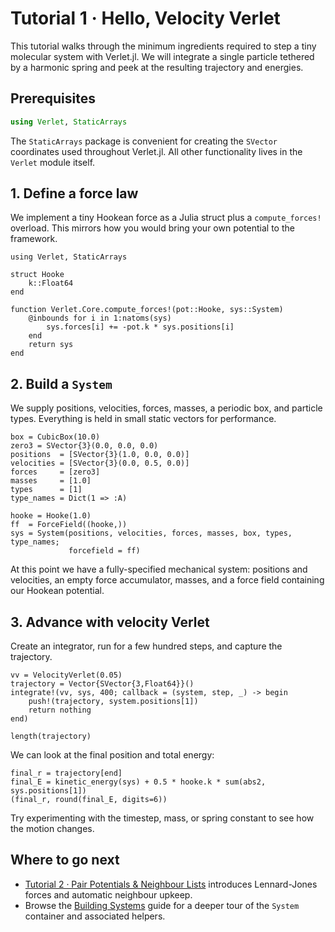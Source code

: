 # Tutorial 1 · Hello, Velocity Verlet

This tutorial walks through the minimum ingredients required to step a tiny
molecular system with Verlet.jl. We will integrate a single particle tethered
by a harmonic spring and peek at the resulting trajectory and energies.

## Prerequisites

```julia
using Verlet, StaticArrays
```

The `StaticArrays` package is convenient for creating the `SVector`
coordinates used throughout Verlet.jl. All other functionality lives in the
`Verlet` module itself.

## 1. Define a force law

We implement a tiny Hookean force as a Julia struct plus a
`compute_forces!` overload. This mirrors how you would bring your own
potential to the framework.

```@example hello
using Verlet, StaticArrays

struct Hooke
    k::Float64
end

function Verlet.Core.compute_forces!(pot::Hooke, sys::System)
    @inbounds for i in 1:natoms(sys)
        sys.forces[i] += -pot.k * sys.positions[i]
    end
    return sys
end
```

## 2. Build a `System`

We supply positions, velocities, forces, masses, a periodic box, and particle
types. Everything is held in small static vectors for performance.

```@example hello
box = CubicBox(10.0)
zero3 = SVector{3}(0.0, 0.0, 0.0)
positions  = [SVector{3}(1.0, 0.0, 0.0)]
velocities = [SVector{3}(0.0, 0.5, 0.0)]
forces     = [zero3]
masses     = [1.0]
types      = [1]
type_names = Dict(1 => :A)

hooke = Hooke(1.0)
ff  = ForceField((hooke,))
sys = System(positions, velocities, forces, masses, box, types, type_names;
             forcefield = ff)
```

At this point we have a fully-specified mechanical system: positions and
velocities, an empty force accumulator, masses, and a force field containing
our Hookean potential.

## 3. Advance with velocity Verlet

Create an integrator, run for a few hundred steps, and capture the trajectory.

```@example hello
vv = VelocityVerlet(0.05)
trajectory = Vector{SVector{3,Float64}}()
integrate!(vv, sys, 400; callback = (system, step, _) -> begin
    push!(trajectory, system.positions[1])
    return nothing
end)

length(trajectory)
```

We can look at the final position and total energy:

```@example hello
final_r = trajectory[end]
final_E = kinetic_energy(sys) + 0.5 * hooke.k * sum(abs2, sys.positions[1])
(final_r, round(final_E, digits=6))
```

Try experimenting with the timestep, mass, or spring constant to see how the
motion changes.

## Where to go next

- [Tutorial 2 · Pair Potentials & Neighbour Lists](pair_potentials.md) introduces
  Lennard-Jones forces and automatic neighbour upkeep.
- Browse the [Building Systems](../guide/system.md) guide for a deeper tour of
the `System` container and associated helpers.
